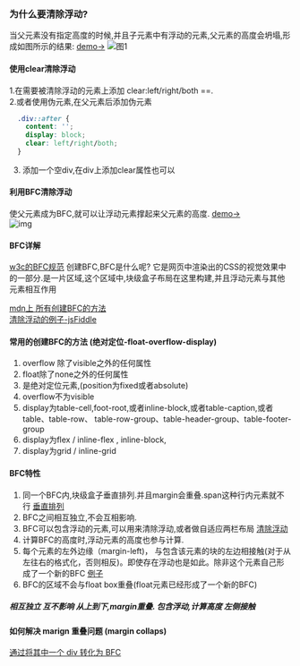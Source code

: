 ### 为什么要清除浮动?
当父元素没有指定高度的时候,并且子元素中有浮动的元素,父元素的高度会坍塌,形成如图所示的结果: [demo->](https://jsfiddle.net/areYouOk/po0g97kv/55/)
![图1](https://s1.ax1x.com/2020/07/04/NzdGzF.png)  
#### 使用clear清除浮动
1.在需要被清除浮动的元素上添加 clear:left/right/both ==.  
2.或者使用伪元素,在父元素后添加伪元素  
```css
  .div::after {
    content: '';
    display: block;
    clear: left/right/both;
  }
  ```  
  3. 添加一个空div,在div上添加clear属性也可以
#### 利用BFC清除浮动
使父元素成为BFC,就可以让浮动元素撑起来父元素的高度. [demo->](https://jsfiddle.net/areYouOk/po0g97kv/59/)  
![img](https://s1.ax1x.com/2020/07/04/Nz0i38.png)

#### BFC详解
[w3c的BFC规范](https://www.w3.org/TR/CSS2/visuren.html#block-formatting)
创建BFC,BFC是什么呢? 它是网页中渲染出的CSS的视觉效果中的一部分.是一片区域,这个区域中,块级盒子布局在这里构建,并且浮动元素与其他元素相互作用  

[mdn上 所有创建BFC的方法](https://developer.mozilla.org/zh-CN/docs/Web/Guide/CSS/Block_formatting_context)   
[清除浮动的例子-jsFiddle](https://jsfiddle.net/areYouOk/sun364xz/9/)
#### 常用的创建BFC的方法 (绝对定位-float-overflow-display)
1. overflow 除了visible之外的任何属性
2. float除了none之外的任何属性
3. 是绝对定位元素,(position为fixed或者absolute)
4. overflow不为visible
5. display为table-cell,foot-root,或者inline-block,或者table-caption,或者table、table-row、 table-row-group、table-header-group、table-footer-group
6. display为flex / inline-flex , inline-block,
7. display为grid / inline-grid
#### BFC特性
1. 同一个BFC内,块级盒子垂直排列.并且margin会重叠.span这种行内元素就不行 [垂直排列](https://jsfiddle.net/areYouOk/po0g97kv/29/)
2. BFC之间相互独立,不会互相影响.
3. BFC可以包含浮动的元素,可以用来清除浮动,或者做自适应两栏布局 [清除浮动](https://jsfiddle.net/areYouOk/po0g97kv/32/)
4. 计算BFC的高度时,浮动元素的高度也参与计算.
5. 每个元素的左外边缘（margin-left)， 与包含该元素的块的左边相接触(对于从左往右的格式化，否则相反)。即使存在浮动也是如此。除非这个元素自己形成了一个新的BFC [例子](https://jsfiddle.net/areYouOk/po0g97kv/41/)
6. BFC的区域不会与float box重叠(float元素已经形成了一个新的BFC)  

##### 相互独立 互不影响  从上到下,margin重叠. 包含浮动,计算高度   左侧接触
  
#### 如何解决 marign 重叠问题 (margin collaps)
[通过将其中一个 div 转化为 BFC](https://jsbin.com/roquwim/16/edit?html,css,output)  